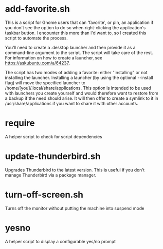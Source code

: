 # add-favorite.sh

This is a script for Gnome users that can 'favorite', or pin, an application if you don't see the option to do so when right-clicking the application's taskbar button.  I encounter this more than I'd want to, so I created this script to automate the process.

You'll need to create a .desktop launcher and then provide it as a command-line argument to the script.  The script will take care of the rest.  For information on how to create a launcher, see https://askubuntu.com/a/64237.

The script has two modes of adding a favorite:  either "installing" or not installing the launcher.  Installing a launcher (by using the optional --install flag) will move the specified launcher to /home/[you]/.local/share/applications.  This option is intended to be used with launchers you create yourself and would therefore want to restore from a backup if the need should arise.  It will then offer to create a symlink to it in /usr/share/applications if you want to share it with other accounts.


# require

A helper script to check for script dependencies


# update-thunderbird.sh

Upgrades Thunderbird to the latest version.  This is useful if you don't manage Thunderbird via a package manager.


# turn-off-screen.sh

Turns off the monitor without putting the machine into suspend mode


# yesno

A helper script to display a configurable yes/no prompt

